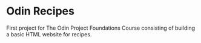 # Odin Recipes

First project for The Odin Project Foundations Course consisting of building a basic HTML website for recipes.
